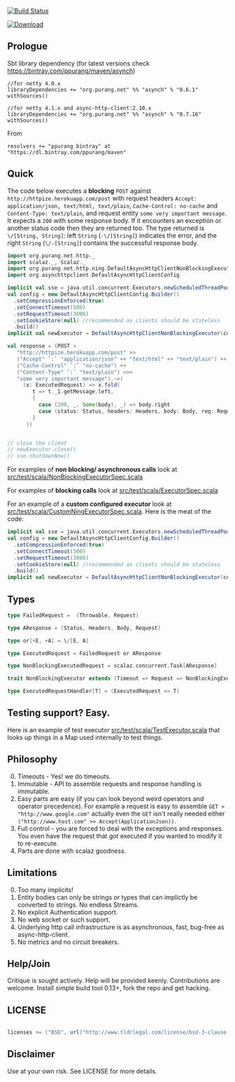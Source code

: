 [![Build Status](https://travis-ci.com/ppurang/asynch.svg?branch=master)](https://travis-ci.com/ppurang/asynch)

[![Download](https://api.bintray.com/packages/ppurang/maven/asynch/images/download.svg) ](https://bintray.com/ppurang/maven/asynch/_latestVersion)

## Prologue

Sbt library dependency  (for latest versions check https://bintray.com/ppurang/maven/asynch)

    //for netty 4.0.x
    libraryDependencies += "org.purang.net" %% "asynch" % "0.6.1" withSources()

    //for netty 4.1.x and async-http-client:2.10.x
    libraryDependencies += "org.purang.net" %% "asynch" % "0.7.16" withSources()

From

    resolvers += "ppurang bintray" at "https://dl.bintray.com/ppurang/maven"

## Quick

The code below executes a **blocking** `POST` against `http://httpize.herokuapp.com/post` with request headers `Accept: application/json, text/html, text/plain`,  `Cache-Control: no-cache` and `Content-Type: text/plain`, and request entity `some very important message`. It expects a `200` with some response body. If it encounters an exception or another status code then they are returned too. The type returned is `\/[String, String]`: left `String` (`-\/[String]`) indicates the error, and the right `String` (`\/-[String]`)  contains the successful response body.


```scala
import org.purang.net.http._
import scalaz._, Scalaz._
import org.purang.net.http.ning.DefaultAsyncHttpClientNonBlockingExecutor
import org.asynchttpclient.DefaultAsyncHttpClientConfig

implicit val sse = java.util.concurrent.Executors.newScheduledThreadPool(2)
val config = new DefaultAsyncHttpClientConfig.Builder()
  .setCompressionEnforced(true)
  .setConnectTimeout(500)
  .setRequestTimeout(3000)
  .setCookieStore(null) //recommended as clients should be stateless
  .build()
implicit val newExecutor = DefaultAsyncHttpClientNonBlockingExecutor(config)

val response = (POST >
   "http://httpize.herokuapp.com/post" >>
   ("Accept" `:` "application/json" ++ "text/html" ++ "text/plain") ++
   ("Cache-Control" `:` "no-cache") ++
   ("Content-Type" `:` "text/plain") >>>
   "some very important message").~>(
     (x: ExecutedRequest) => x.fold(
        t => t._1.getMessage.left,
        {
          case (200, _, Some(body), _) => body.right
          case (status: Status, headers: Headers, body: Body, req: Request) => status.toString.left
        }
      ))


// close the client
// newExecutor.close()
// sse.shutdownNow()
```

For examples of **non blocking/ asynchronous calls** look at  [src/test/scala/NonBlockingExecutorSpec.scala](https://github.com/ppurang/asynch/blob/master/src/test/scala/NonBlockingExecutorSpec.scala)

For examples of **blocking calls** look at  [src/test/scala/ExecutorSpec.scala](https://github.com/ppurang/asynch/blob/master/src/test/scala/ExecutorSpec.scala)

For an example of a **custom configured executor** look at [src/test/scala/CustomNingExecutorSpec.scala](https://github.com/ppurang/asynch/blob/master/src/test/scala/CustomNingExecutorSpec.scala). Here is the meat of the code:


```scala
implicit val sse = java.util.concurrent.Executors.newScheduledThreadPool(2)
val config = new DefaultAsyncHttpClientConfig.Builder()
  .setCompressionEnforced(true)
  .setConnectTimeout(500)
  .setRequestTimeout(3000)
  .setCookieStore(null) //recommended as clients should be stateless
  .build()
implicit val newExecutor = DefaultAsyncHttpClientNonBlockingExecutor(config)
```

## Types


```scala
type FailedRequest =  (Throwable, Request)

type AResponse = (Status, Headers, Body, Request)

type or[+E, +A] = \/[E, A]

type ExecutedRequest = FailedRequest or AResponse

type NonBlockingExecutedRequest = scalaz.concurrent.Task[AResponse]

trait NonBlockingExecutor extends (Timeout => Request => NonBlockingExecutedRequest)

type ExecutedRequestHandler[T] = (ExecutedRequest => T)
```

## Testing support? Easy.

Here is an example of test executor [src/test/scala/TestExecutor.scala](https://github.com/ppurang/asynch/blob/master/src/test/scala/TestExecutor.scala)
 that looks up things in a Map used internally to test things.


## Philosophy

0. Timeouts - Yes! we do timeouts.
1. Immutable - API to assemble requests and response handling is immutable.
2. Easy parts are easy (if you can look beyond weird operators and operator precedence). For example a request is easy to assemble
`GET > "http://www.google.com"` actually even the `GET` isn't really needed either `("http://www.host.com" >> Accept(ApplicationJson))`.
3. Full control -  you are forced to deal with the exceptions and responses. You even have the request that got executed if you wanted to modify it to re-execute.
4. Parts are done with scalaz goodness.


## Limitations

0. Too many implicits!
1. Entity bodies can only be strings or types that can implictly be converted to strings. No endless Streams.
2. No explicit Authentication support.
3. No web socket or such support.
4. Underlying http call infrastructure is as asynchronous, fast, bug-free as async-http-client.
5. No metrics and no circuit breakers.


## Help/Join

Critique is sought actively. Help will be provided keenly. Contributions are welcome. Install simple build tool 0.13+, fork the repo and get hacking.


## LICENSE

```scala

licenses += ("BSD", url("http://www.tldrlegal.com/license/bsd-3-clause-license-%28revised%29"))

```

## Disclaimer

Use at your own risk. See LICENSE for more details.
